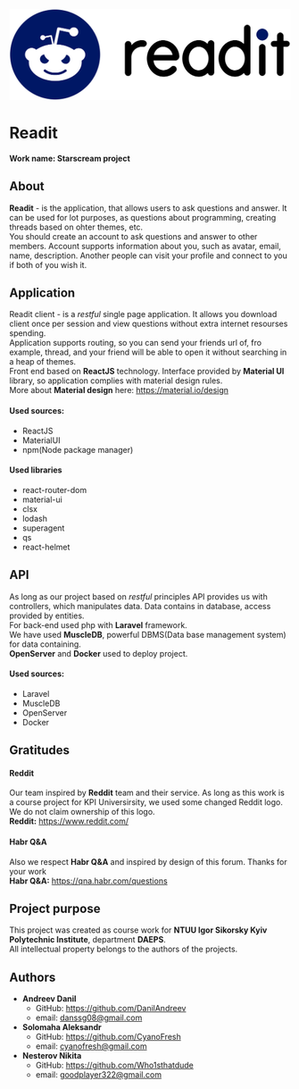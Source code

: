 ![Readit logo](/web/sources/readit_logo_black.png)
# Readit  
#### Work name: Starscream project  
## About  
**Readit** - is the application, that allows users to ask questions and answer. It can be used for lot purposes, as questions about programming, creating threads based on ohter themes, etc.  
You should create an account to ask questions and answer to other members. Account supports information about you, such as avatar, email, name, description. Another people can visit your profile and connect to you if both of you wish it.  
## Application
Readit client - is a *restful* single page application. It allows you download client once per session and view questions without extra internet resourses spending.  
Application supports routing, so you can send your friends url of, fro example, thread, and your friend will be able to open it without searching in a heap of themes.  
Front end based on **ReactJS** technology. Interface provided by **Material UI** library, so application complies with material design rules.  
More about **Material design** here: https://material.io/design
#### Used sources:
* ReactJS
* MaterialUI
* npm(Node package manager)
#### Used libraries
* react-router-dom
* material-ui
* clsx
* lodash
* superagent
* qs
* react-helmet
## API
As long as our project based on *restful* principles API provides us with controllers, which manipulates data. Data contains in database, access provided by entities.  
For back-end used php with **Laravel** framework.  
We have used **MuscleDB**, powerful DBMS(Data base management system) for data containing.  
**OpenServer** and **Docker** used to deploy project.  
#### Used sources: 
* Laravel
* MuscleDB
* OpenServer
* Docker
## Gratitudes
#### Reddit
Our team inspired by **Reddit** team and their service. As long as this work is a course project for KPI Universirsity, we used some changed Reddit logo. We do not claim ownership of this logo.  
**Reddit:** https://www.reddit.com/ 
#### Habr Q&A  
Also we respect **Habr Q&A** and inspired by design of this forum. Thanks for your work  
**Habr Q&A:** https://qna.habr.com/questions  
## Project purpose
This project was created as course work for **NTUU Igor Sikorsky Kyiv Polytechnic Institute**, department **DAEPS**.  
All intellectual property belongs to the authors of the projects.  
## Authors
* **Andreev Danil**
  * GitHub: https://github.com/DanilAndreev
  * email: danssg08@gmail.com
* **Solomaha Aleksandr**
  * GitHub: https://github.com/CyanoFresh
  * email: cyanofresh@gmail.com
* **Nesterov Nikita**
  * GitHub: https://github.com/Who1sthatdude
  * email: goodplayer322@gmail.com
